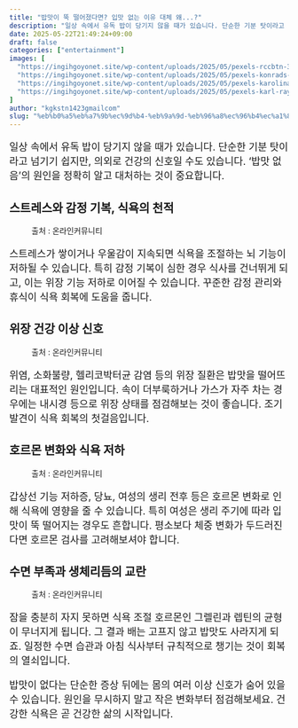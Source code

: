 ```yaml
---
title: "밥맛이 뚝 떨어졌다면? 입맛 없는 이유 대체 왜...?"
description: "일상 속에서 유독 밥이 당기지 않을 때가 있습니다. 단순한 기분 탓이라고 넘기기 쉽지만, 의외로 건강의 신호일 수도 있습니다. ‘밥맛 없음’의 원인을 정확히 알고 대처하는 것이 중요합니다."
date: 2025-05-22T21:49:24+09:00
draft: false
categories: ["entertainment"]
images: [
  "https://ingihgoyonet.site/wp-content/uploads/2025/05/pexels-rccbtn-31869048-1024x769.jpg"
  "https://ingihgoyonet.site/wp-content/uploads/2025/05/pexels-konrads-photo-32115909-1024x683.jpg"
  "https://ingihgoyonet.site/wp-content/uploads/2025/05/pexels-karolina-grabowska-4047107-1024x683.jpg"
  "https://ingihgoyonet.site/wp-content/uploads/2025/05/pexels-karl-rayson-10231869-31240340-683x1024.jpg"
]
author: "kgkstn1423gmailcom"
slug: "%eb%b0%a5%eb%a7%9b%ec%9d%b4-%eb%9a%9d-%eb%96%a8%ec%96%b4%ec%a1%8c%eb%8b%a4%eb%a9%b4-%ec%9e%85%eb%a7%9b-%ec%97%86%eb%8a%94-%ec%9d%b4%ec%9c%a0-%eb%8c%80%ec%b2%b4-%ec%99%9c"
---
```


<p style="font-size:18px">일상 속에서 유독 밥이 당기지 않을 때가 있습니다. 단순한 기분 탓이라고 넘기기 쉽지만, 의외로 건강의 신호일 수도 있습니다. ‘밥맛 없음’의 원인을 정확히 알고 대처하는 것이 중요합니다.</p> <h2 >스트레스와 감정 기복, 식욕의 천적</h2> <figure ><img src="https://ingihgoyonet.site/wp-content/uploads/2025/05/pexels-rccbtn-31869048-1024x769.jpg" alt="" style="aspect-ratio:16/9;object-fit:cover"/><figcaption >출처 : 온라인커뮤니티</figcaption></figure> <p style="font-size:18px">스트레스가 쌓이거나 우울감이 지속되면 식욕을 조절하는 뇌 기능이 저하될 수 있습니다. 특히 감정 기복이 심한 경우 식사를 건너뛰게 되고, 이는 위장 기능 저하로 이어질 수 있습니다. 꾸준한 감정 관리와 휴식이 식욕 회복에 도움을 줍니다.</p> <h2 >위장 건강 이상 신호</h2> <figure ><img src="https://ingihgoyonet.site/wp-content/uploads/2025/05/pexels-konrads-photo-32115909-1024x683.jpg" alt="" /><figcaption >출처 : 온라인커뮤니티</figcaption></figure> <p style="font-size:18px">위염, 소화불량, 헬리코박터균 감염 등의 위장 질환은 밥맛을 떨어뜨리는 대표적인 원인입니다. 속이 더부룩하거나 가스가 자주 차는 경우에는 내시경 등으로 위장 상태를 점검해보는 것이 좋습니다. 조기 발견이 식욕 회복의 첫걸음입니다.</p> <h2 >호르몬 변화와 식욕 저하</h2> <figure ><img src="https://ingihgoyonet.site/wp-content/uploads/2025/05/pexels-karolina-grabowska-4047107-1024x683.jpg" alt="" style="aspect-ratio:16/9;object-fit:cover"/><figcaption >출처 : 온라인커뮤니티</figcaption></figure> <p style="font-size:18px">갑상선 기능 저하증, 당뇨, 여성의 생리 전후 등은 호르몬 변화로 인해 식욕에 영향을 줄 수 있습니다. 특히 여성은 생리 주기에 따라 입맛이 뚝 떨어지는 경우도 흔합니다. 평소보다 체중 변화가 두드러진다면 호르몬 검사를 고려해보셔야 합니다.</p> <h2 >수면 부족과 생체리듬의 교란</h2> <figure ><img src="https://ingihgoyonet.site/wp-content/uploads/2025/05/pexels-karl-rayson-10231869-31240340-683x1024.jpg" alt="" style="aspect-ratio:16/9;object-fit:cover"/><figcaption >출처 : 온라인커뮤니티</figcaption></figure> <p style="font-size:18px">잠을 충분히 자지 못하면 식욕 조절 호르몬인 그렐린과 렙틴의 균형이 무너지게 됩니다. 그 결과 배는 고프지 않고 밥맛도 사라지게 되죠. 일정한 수면 습관과 아침 식사부터 규칙적으로 챙기는 것이 회복의 열쇠입니다.</p> <p style="font-size:18px">밥맛이 없다는 단순한 증상 뒤에는 몸의 여러 이상 신호가 숨어 있을 수 있습니다. 원인을 무시하지 말고 작은 변화부터 점검해보세요. 건강한 식욕은 곧 건강한 삶의 시작입니다.</p>